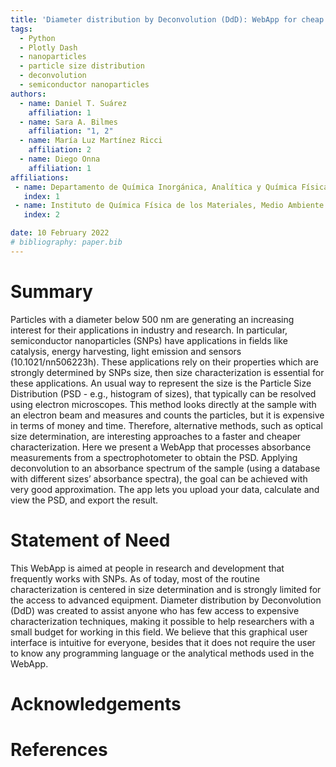 ```yaml
---
title: 'Diameter distribution by Deconvolution (DdD): WebApp for cheap and fast determination of particle size distribution (PSD) of semiconductor nanoparticles from optical measurements'
tags:
  - Python
  - Plotly Dash
  - nanoparticles
  - particle size distribution
  - deconvolution
  - semiconductor nanoparticles
authors:
  - name: Daniel T. Suárez
    affiliation: 1
  - name: Sara A. Bilmes
    affiliation: "1, 2"
  - name: María Luz Martínez Ricci
    affiliation: 2
  - name: Diego Onna
    affiliation: 1
affiliations:
 - name: Departamento de Química Inorgánica, Analítica y Química Física, Facultad de Ciencias Exactas y Naturales, Universidad de Buenos Aires, Buenos Aires, Argentina
   index: 1
 - name: Instituto de Química Física de los Materiales, Medio Ambiente y Energía, (INQUIMAE) CONICET Universidad de Buenos Aires, Buenos Aires, Argentina
   index: 2

date: 10 February 2022
# bibliography: paper.bib
---
```


# Summary

Particles with a diameter below 500 nm are generating an increasing interest for their applications in industry and research. In particular, semiconductor nanoparticles (SNPs) have applications in fields like catalysis, energy harvesting, light emission and sensors (10.1021/nn506223h). These applications rely on their properties which are strongly determined by SNPs size, then size characterization is essential for these applications. An usual way to represent the size is the Particle Size Distribution (PSD - e.g., histogram of sizes), that typically can be resolved using electron microscopes. This method looks directly at the sample with an electron beam and measures and counts the particles, but it is expensive in terms of money and time. Therefore, alternative methods, such as optical size determination, are interesting approaches to a faster and cheaper characterization.
Here we present a WebApp that processes absorbance measurements from a spectrophotometer to obtain the PSD. Applying deconvolution to an absorbance spectrum of the sample (using a database with different sizes’ absorbance spectra), the goal can be achieved with very good approximation. The app lets you upload your data, calculate and view the PSD, and export the result.

# Statement of Need

This WebApp is aimed at people in research and development that frequently works with SNPs. As of today, most of the routine characterization is centered in size determination and is strongly limited for the access to advanced equipment.
Diameter distribution by Deconvolution (DdD) was created to assist anyone who has few access to expensive characterization techniques, making it possible to help researchers with a small budget for working in this field.
We believe that this graphical user interface is intuitive for everyone, besides that it does not require the user to know any programming language or the analytical methods used in the WebApp.

# Acknowledgements

# References

